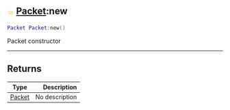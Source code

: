## ![shared](.gitbook/assets/shared.png) [Packet](./readme/Packet/README.md):new

```lua
Packet Packet:new()
```

Packet constructor

------
## Returns

| Type   | Description |
| ------ | ----------: |
| [Packet](./readme/Packet/README.md) | No description |

